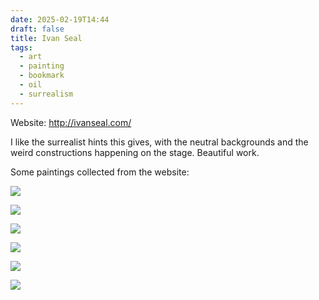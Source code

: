 ```yaml
---
date: 2025-02-19T14:44
draft: false
title: Ivan Seal
tags:
  - art
  - painting
  - bookmark
  - oil
  - surrealism
---
```

Website: http://ivanseal.com/

I like the surrealist hints this gives, with the neutral backgrounds and the weird constructions happening on the stage. Beautiful work.

Some paintings collected from the website:

![](ivan-seal-1739976458278.jpeg)

![](ivan-seal-1739976473061.jpeg)

![](ivan-seal-1739976489388.jpeg)

![](ivan-seal-1739976500735.jpeg)

![](ivan-seal-1739976517734.jpeg)

![](ivan-seal-1739976526956.jpeg)